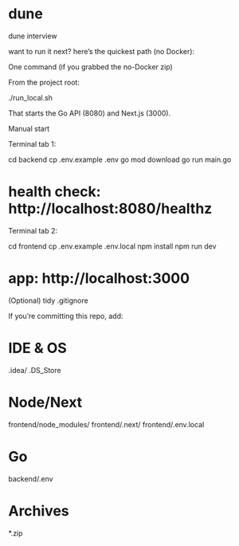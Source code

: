 # dune
dune interview 


want to run it next? here’s the quickest path (no Docker):

One command (if you grabbed the no-Docker zip)

From the project root:

./run_local.sh


That starts the Go API (8080) and Next.js (3000).

Manual start

Terminal tab 1:

cd backend
cp .env.example .env
go mod download
go run main.go
# health check: http://localhost:8080/healthz


Terminal tab 2:

cd frontend
cp .env.example .env.local
npm install
npm run dev
# app: http://localhost:3000

(Optional) tidy .gitignore

If you’re committing this repo, add:

# IDE & OS
.idea/
.DS_Store

# Node/Next
frontend/node_modules/
frontend/.next/
frontend/.env.local

# Go
backend/.env

# Archives
*.zip